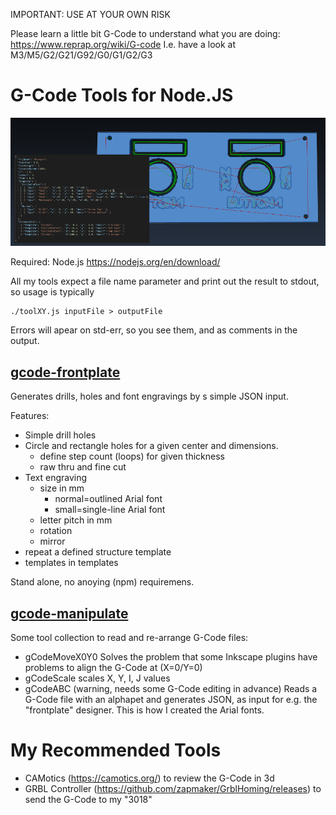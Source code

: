 IMPORTANT: USE AT YOUR OWN RISK

Please learn a little bit G-Code to understand what you are doing: https://www.reprap.org/wiki/G-code
I.e. have a look at M3/M5/G2/G21/G92/G0/G1/G2/G3

# G-Code Tools for Node.JS

![example](example.png) 


Required: Node.js https://nodejs.org/en/download/

All my tools expect a file name parameter and print out the result to stdout, so usage is typically

    ./toolXY.js inputFile > outputFile

Errors will apear on std-err, so you see them, and as comments in the output.

## [gcode-frontplate](./gcode-frontplate/)

Generates drills, holes and font engravings by s simple JSON input.

Features:
- Simple drill holes
- Circle and rectangle holes for a given center and dimensions.
  - define step count (loops) for given thickness
  - raw thru and fine cut
- Text engraving
  - size in mm
    - normal=outlined Arial font
    - small=single-line Arial font
  - letter pitch in mm 
  - rotation 
  - mirror
- repeat a defined structure template
- templates in templates

Stand alone, no anoying (npm) requiremens.

## [gcode-manipulate](gcode-manipulate/)

Some tool collection to read and re-arrange G-Code files:
- gCodeMoveX0Y0
  Solves the problem that some Inkscape plugins have problems to align the G-Code at (X=0/Y=0)
- gCodeScale
  scales X, Y, I, J values
- gCodeABC (warning, needs some G-Code editing in advance)
  Reads a G-Code file with an alphapet and generates JSON, as input for e.g. the "frontplate" designer.
  This is how I created the Arial fonts. 
  

# My Recommended Tools
* CAMotics (https://camotics.org/)
  to review the G-Code in 3d
* GRBL Controller (https://github.com/zapmaker/GrblHoming/releases)
  to send the G-Code to my "3018" 